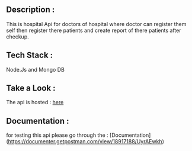 ## Description :
This is  hospital Api for doctors of hospital where doctor can register them self then register there patients and create report of there patients after checkup.
## Tech Stack :
 Node.Js and Mongo DB
## Take a Look  :
The api is hosted : [here](https://hospitalapiv1.herokuapp.com/)
## Documentation :
for testing this api please go through the : [Documentation] (https://documenter.getpostman.com/view/18917188/UyrAEwkh)
 
